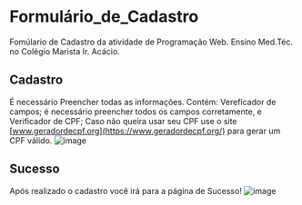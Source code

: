 # Formulário_de_Cadastro
Fomúlario de Cadastro da atividade de Programação Web. 
Ensino Med.Téc. no Colégio Marista Ir. Acácio.

## Cadastro
É necessário Preencher todas as informações.
Contém: 
Vereficador de campos; é necessário preencher todos os campos corretamente, e
Verificador de CPF; Caso não queira usar seu CPF use o site [www.geradordecpf.org](https://www.geradordecpf.org/) para gerar um CPF válido.
![image](https://github.com/Caioestevao1000/Formulario_de_Cadastro/assets/108750017/61314c5b-9e53-4614-a0c3-5b0ed7d26673)



## Sucesso
Após realizado o cadastro você irá para a página de Sucesso!
![image](https://github.com/Caioestevao1000/Formulario_de_Cadastro/assets/108750017/a581a44b-4a10-4aa8-82b9-79a6173bf65c)

